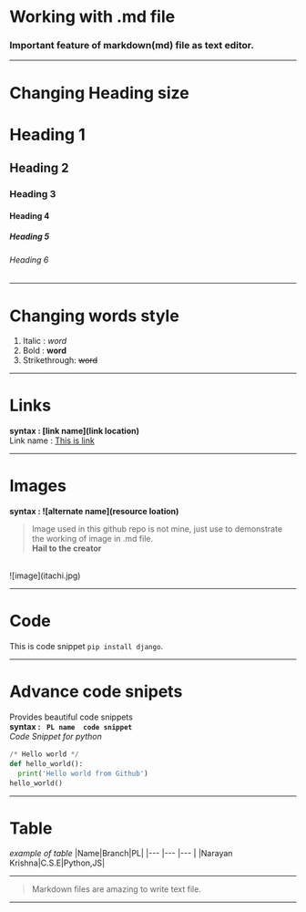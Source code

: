 # Working with .md file

### Important feature of markdown(md) file as text editor. ###

***
# Changing Heading size #
# Heading 1 # 
## Heading 2 ##   
### Heading 3 ### 
#### Heading 4 #### 
##### Heading 5 ##### 
###### Heading 6 ######

---
# Changing words style #
1. Italic : _word_
2. Bold : **word**
3. Strikethrough: ~~word~~

---
# Links #
**syntax : [link name](link location)**<br>
Link name : [This is link](#)

---
# Images #
**syntax : ![alternate name](resource loation)**

>Image used in this github repo is not mine, just use to demonstrate the working of image in .md file.<br>
**Hail to the creator** 
<br>
![image](itachi.jpg)

---
# Code #
This is code snippet `pip install django`.

---
# Advance code snipets #
Provides beautiful code snippets<br>
**syntax : ``` PL name  code snippet```**<br>
_Code Snippet for python_
```Python
/* Hello world */
def hello_world():
  print('Hello world from Github')
hello_world()
```

---
# Table #
_example of table_
|Name|Branch|PL|
|--- |--- |--- |
|Narayan Krishna|C.S.E|Python,JS|

---
>Markdown files are amazing to write text file.

***





